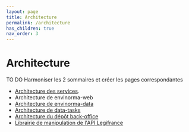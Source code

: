 ```yaml
---
layout: page
title: Architecture
permalink: /architecture
has_children: true
nav_order: 3
---
```


# Architecture

TO DO
Harmoniser les 2 sommaires et créer les pages correspondantes

- [Architecture des services](/architecture/schema_fonctionnel.md).
- Architecture de envinorma-web
- [Architecture de envinorma-data](https://envinorma.github.io/envinorma-data/#modules-principaux)
- [Architecture de data-tasks](https://github.com/Envinorma/data-tasks#data-tasks)
- [Architecture du dépôt back-office](https://github.com/Envinorma/back-office#structure)
- [Librairie de manipulation de l'API Legifrance](https://github.com/Envinorma/leginorma)

